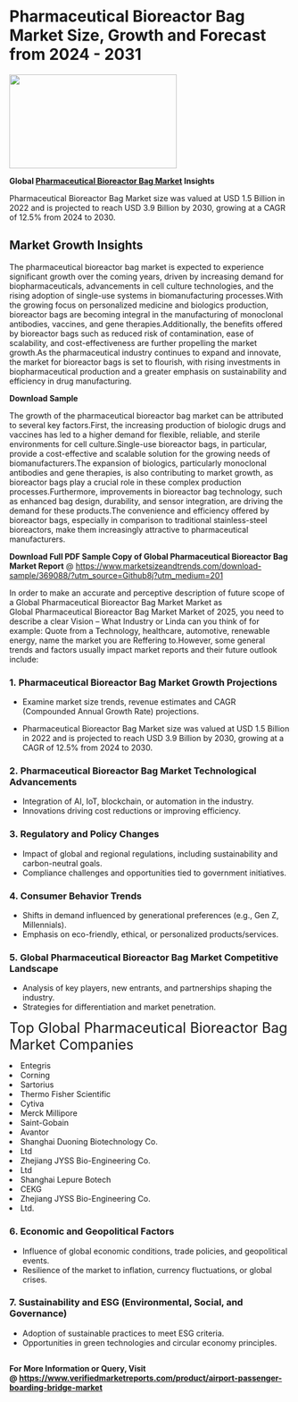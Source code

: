 <H1>Pharmaceutical Bioreactor Bag Market Size, Growth and Forecast from 2024 - 2031</H1><img class="aligncenter size-medium wp-image-584254" src="https://thirdeyenews.in/wp-content/uploads/2024/09/Global-Market-Research-300x168.jpeg" alt="" width="300" height="168" /><p><strong>Global&nbsp;<a href="https://www.marketsizeandtrends.com/download-sample/369088/?utm_source=Github8j?utm_medium=201">Pharmaceutical Bioreactor Bag Market</a> Insights</strong></p><p>Pharmaceutical Bioreactor Bag Market size was valued at USD 1.5 Billion in 2022 and is projected to reach USD 3.9 Billion by 2030, growing at a CAGR of 12.5% from 2024 to 2030.</p><p><h2>Market Growth Insights</h2> <p>The pharmaceutical bioreactor bag market is expected to experience significant growth over the coming years, driven by increasing demand for biopharmaceuticals, advancements in cell culture technologies, and the rising adoption of single-use systems in biomanufacturing processes.With the growing focus on personalized medicine and biologics production, bioreactor bags are becoming integral in the manufacturing of monoclonal antibodies, vaccines, and gene therapies.Additionally, the benefits offered by bioreactor bags such as reduced risk of contamination, ease of scalability, and cost-effectiveness are further propelling the market growth.As the pharmaceutical industry continues to expand and innovate, the market for bioreactor bags is set to flourish, with rising investments in biopharmaceutical production and a greater emphasis on sustainability and efficiency in drug manufacturing.</p> <p><strong>Download Sample</strong></p> <p>The growth of the pharmaceutical bioreactor bag market can be attributed to several key factors.First, the increasing production of biologic drugs and vaccines has led to a higher demand for flexible, reliable, and sterile environments for cell culture.Single-use bioreactor bags, in particular, provide a cost-effective and scalable solution for the growing needs of biomanufacturers.The expansion of biologics, particularly monoclonal antibodies and gene therapies, is also contributing to market growth, as bioreactor bags play a crucial role in these complex production processes.Furthermore, improvements in bioreactor bag technology, such as enhanced bag design, durability, and sensor integration, are driving the demand for these products.The convenience and efficiency offered by bioreactor bags, especially in comparison to traditional stainless-steel bioreactors, make them increasingly attractive to pharmaceutical manufacturers.</p> <p><span class=""><strong>Download Full PDF Sample Copy of Global Pharmaceutical Bioreactor Bag Market Report</strong> @ <a href="https://www.marketsizeandtrends.com/download-sample/369088/?utm_source=Github8j?utm_medium=201" target="_blank">https://www.marketsizeandtrends.com/download-sample/369088/?utm_source=Github8j?utm_medium=201</a></span></p><p>In order to make an accurate and perceptive description of future scope of a Global&nbsp;Pharmaceutical Bioreactor Bag Market Market as Global&nbsp;Pharmaceutical Bioreactor Bag Market Market of 2025, you need to describe a clear Vision &ndash; What Industry or Linda can you think of for example: Quote from a Technology, healthcare, automotive, renewable energy, name the market you are Reffering to.However, some general trends and factors usually impact market reports and their future outlook include:</p><h3>1.&nbsp;<strong>Pharmaceutical Bioreactor Bag Market Growth Projections</strong></h3><ul><li>Examine market size trends, revenue estimates and CAGR (Compounded Annual Growth Rate) projections.</li><li><p>Pharmaceutical Bioreactor Bag Market size was valued at USD 1.5 Billion in 2022 and is projected to reach USD 3.9 Billion by 2030, growing at a CAGR of 12.5% from 2024 to 2030.</p></li></ul><h3>2.&nbsp;<strong>Pharmaceutical Bioreactor Bag Market Technological Advancements</strong></h3><ul><li>Integration of AI, IoT, blockchain, or automation in the industry.</li><li>Innovations driving cost reductions or improving efficiency.</li></ul><h3>3.&nbsp;<strong>Regulatory and Policy Changes</strong></h3><ul><li>Impact of global and regional regulations, including sustainability and carbon-neutral goals.</li><li>Compliance challenges and opportunities tied to government initiatives.</li></ul><h3>4.&nbsp;<strong>Consumer Behavior Trends</strong></h3><ul><li>Shifts in demand influenced by generational preferences (e.g., Gen Z, Millennials).</li><li>Emphasis on eco-friendly, ethical, or personalized products/services.</li></ul><h3>5.&nbsp;<strong>Global Pharmaceutical Bioreactor Bag Market Competitive Landscape</strong></h3><ul><li>Analysis of key players, new entrants, and partnerships shaping the industry.</li><li>Strategies for differentiation and market penetration.</li></ul><p data-pm-slice="1 1 []"><span style="color: inherit; font-family: inherit; font-size: 25px;">Top Global Pharmaceutical Bioreactor Bag Market Companies</span></p><div class="" data-test-id=""><p><li>Entegris</li><li> Corning</li><li> Sartorius</li><li> Thermo Fisher Scientific</li><li> Cytiva</li><li> Merck Millipore</li><li> Saint-Gobain</li><li> Avantor</li><li> Shanghai Duoning Biotechnology Co.</li><li> Ltd</li><li> Zhejiang JYSS Bio-Engineering Co.</li><li> Ltd</li><li> Shanghai Lepure Botech</li><li> CEKG</li><li> Zhejiang JYSS Bio-Engineering Co.</li><li> Ltd.</li></p></div><h3>6.&nbsp;<strong>Economic and Geopolitical Factors</strong></h3><ul><li>Influence of global economic conditions, trade policies, and geopolitical events.</li><li>Resilience of the market to inflation, currency fluctuations, or global crises.</li></ul><h3>7.&nbsp;<strong>Sustainability and ESG (Environmental, Social, and Governance)</strong></h3><ul><li>Adoption of sustainable practices to meet ESG criteria.</li><li>Opportunities in green technologies and circular economy principles.</li></ul><h2><strong style="font-size: 14px;">For More Information or Query, Visit @&nbsp;</strong><a style="background-color: #ffffff; font-size: 14px;" href="https://www.marketsizeandtrends.com/report/pharmaceutical-bioreactor-bag-market/" target="_blank">https://www.verifiedmarketreports.com/product/airport-passenger-boarding-bridge-market</a></h2>